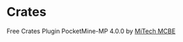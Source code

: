 # Crates
Free Crates Plugin PocketMine-MP 4.0.0 by <a href="https://discord.gg/63QQeN9Hve">MiTech MCBE</a>
